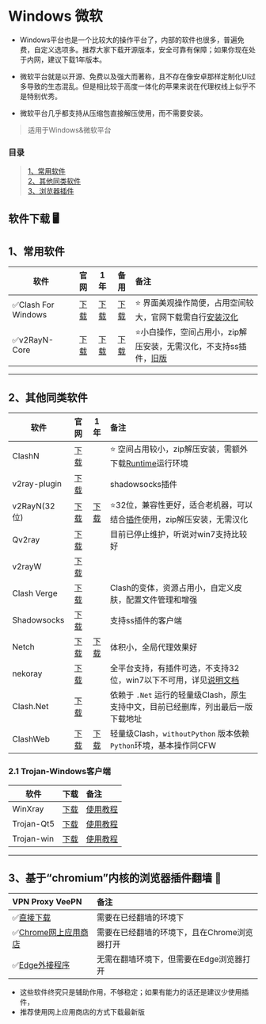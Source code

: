 # **Windows 微软**

- Windows平台也是一个比较大的操作平台了，内部的软件也很多，普遍免费，自定义选项多。推荐大家下载开源版本，安全可靠有保障；如果你现在处于内网，建议下载1年版本。

- 微软平台就是以开源、免费以及强大而著称，且不存在像安卓那样定制化UI过多导致的生态混乱。但是相比较于高度一体化的苹果来说在代理权线上似乎不是特别优秀。

- 微软平台几乎都支持从压缩包直接解压使用，而不需要安装。

> 适用于Windows&微软平台

### **目录**

> [1、常用软件](#1%E5%B8%B8%E7%94%A8%E8%BD%AF%E4%BB%B6)<br>
> [2、其他同类软件](#2%E5%85%B6%E4%BB%96%E5%90%8C%E7%B1%BB%E8%BD%AF%E4%BB%B6)<br>
> [3、浏览器插件](#3%E5%9F%BA%E4%BA%8Echromium%E5%86%85%E6%A0%B8%E7%9A%84%E6%B5%8F%E8%A7%88%E5%99%A8%E6%8F%92%E4%BB%B6%E7%BF%BB%E5%A2%99-)

## **软件下载** 🖥

## **1、常用软件**

| 软件 | 官网 | 1年 | 备用 | 备注 |
| ----------------- | :-----------:|:-----------: |:-----------: |:-----------|
|✅Clash For Windows|[下载](https://github.com/Fndroid/clash_for_windows_pkg/releases)|[下载](https://musetransfer.com/s/a9vq1xwmr)|[下载](https://d3.netfiles.pw/v2/windows/Clash.for.Windows.Setup.0.19.15.exe)|⭐ 界面美观操作简便，占用空间较大，官网下载需自行[安装汉化](https://github.com/ender-zhao/Clash-for-Windows_Chinese)
|✅v2RayN-Core|[下载](https://github.com/2dust/v2rayN/releases)|[下载](https://musetransfer.com/s/n80fwodm1)|[下载](https://d2.netfiles.pw/v2/windows/v2rayN-v5.9.zip)|⭐小白操作，空间占用小，zip解压安装，无需汉化，不支持ss插件，[旧版](https://musetransfer.com/s/zdjyphvom)

---

## **2、其他同类软件**

| 软件 | 官网 | 1年 | 备注 |
| ----- |:-----:|:-----:|:-----|
|ClashN|[下载](https://github.com/2dust/clashN/releases)| |⭐ 空间占用较小，zip解压安装，需额外下载[Runtime](https://dotnet.microsoft.com/en-us/download/dotnet/6.0/runtime)运行环境
|v2ray-plugin|[下载](https://github.com/shadowsocks/v2ray-plugin)| |shadowsocks插件
|v2RayN(32位)|[下载](https://download.sakura-cat.club/directlink/1/v2rayN-v5.9.zip)|[下载](https://download.oneok.cloud/v2rayN-v5.9.zip)|⭐32位，兼容性更好，适合老机器，可以结合[插件](https://proxy-switchyomega.com/download/)使用，zip解压安装，无需汉化
|Qv2ray|[下载](https://github.com/Qv2ray/Qv2ray/releases)| |目前已停止维护，听说对win7支持比较好
|v2rayW|[下载](https://github.com/Cenmrev/V2RayW/releases)| |
|Clash Verge|[下载](https://github.com/zzzgydi/clash-verge/releases)| |Clash的变体，资源占用小，自定义皮肤，配置文件管理和增强
|Shadowsocks|[下载](https://github.com/shadowsocks/shadowsocks-windows)| |支持ss插件的客户端
|Netch|[下载](https://github.com/NetchX/Netch/releases)|[下载](https://d2.netfiles.pw/v2/windows/Netch-v1.9.2.7z)|体积小，全局代理效果好
|nekoray|[下载](https://github.com/MatsuriDayo/nekoray/releases)| |全平台支持，有插件可选，不支持32位，win7以下不可用，详见[说明文档](https://matsuridayo.github.io/download/)
|Clash.Net|[下载](https://github.com/V2RaySSR/Clash.Net/releases)| |依赖于 ```.Net``` 运行的轻量级Clash，原生支持中文，目前已经删库，列出最后一版下载地址
|ClashWeb|[下载](https://merlinblog.xyz/wiki/clashweb.html)|[下载](https://musetransfer.com/s/pz5iwhxzb)|轻量级Clash，```withoutPython``` 版本依赖```Python```环境，基本操作同CFW


### **2.1 Trojan-Windows客户端**

| 软件 | 下载 | 备注 |
| ---- |:---:|:----|
|WinXray|[下载](https://itlanyan.com/download.php?filename=/v2/windows/winXray-v3.7.7z)|[使用教程](https://v2xtls.org/xray专属客户端winxray使用教程/)|
|Trojan-Qt5|[下载](https://itlanyan.com/download.php?filename=/trojan/Trojan-Qt5-v1.4.0.exe)|[使用教程](https://itlanyan.com/go.php?key=trojan-qt5-config)|
|Trojan-win|[下载](https://github.com/trojan-gfw/trojan/releases)|[使用教程](https://itlanyan.com/go.php?key=trojan-win-config)|

---

## **3、基于“chromium”内核的浏览器插件翻墙** 💾

|VPN Proxy VeePN|备注
| :--- | :--- 
|✅[直接下载](https://github.com/wchenyi/wall/raw/gh-pages/Win/VPN%20Proxy%20VeePN.zip)|需要在已经翻墙的环境下
|✅[Chrome网上应用商店](https://chrome.google.com/webstore/detail/free-vpn-for-chrome-vpn-p/majdfhpaihoncoakbjgbdhglocklcgno?hl=zh-CN&utm_source=chrome-ntp-launcher)|需要在已经翻墙的环境下，且在Chrome浏览器打开
|✅[Edge外接程序](https://microsoftedge.microsoft.com/addons/detail/free-vpn-for-edge-vpn-p/panammoooggmlehahpcjckcncfeffcoi?hl=zh-CN)|无需在翻墙环境下，但需要在Edge浏览器打开

- 这些软件终究只是辅助作用，不够稳定；如果有能力的话还是建议少使用插件，
- 推荐使用网上应用商店的方式下载最新版
